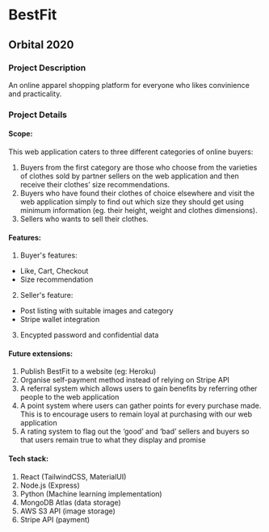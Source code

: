 # BestFit
## Orbital 2020

### Project Description
An online apparel shopping platform for everyone who likes convinience and practicality.

### Project Details
#### Scope:
This web application caters to three different categories of online buyers:
1. Buyers from the first category are those who choose from the varieties of clothes sold by partner sellers on the web application and then receive their clothes’ size recommendations.
2. Buyers who have found their clothes of choice elsewhere and visit the web application simply to find out which size they should get using minimum information (eg. their height, weight and clothes dimensions). 
3. Sellers who wants to sell their clothes.

#### Features:
1. Buyer's features:
  - Like, Cart, Checkout
  - Size recommendation
2. Seller's feature:
  - Post listing with suitable images and category
  - Stripe wallet integration
3. Encypted password and confidential data

#### Future extensions:
1. Publish BestFit to a website (eg: Heroku)
2. Organise self-payment method instead of relying on Stripe API
3. A referral system which allows users to gain benefits by referring other people to the web application
4. A point system where users can gather points for every purchase made. This is to encourage users to remain loyal at purchasing with our web application
5. A rating system to flag out the ‘good’ and ‘bad’ sellers and buyers so that users remain true to what they display and promise

#### Tech stack:
1. React (TailwindCSS, MaterialUI)
2. Node.js (Express)
3. Python (Machine learning implementation)
4. MongoDB Atlas (data storage)
5. AWS S3 API (image storage)
6. Stripe API (payment)
